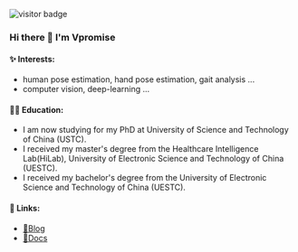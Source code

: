 ![visitor badge](https://visitor-badge.glitch.me/badge?page_id=vpromise.visitor-badge)
### Hi there 👋 I'm Vpromise

#### 	:sparkles: Interests:

- human pose estimation, hand pose estimation, gait analysis ...
- computer vision, deep-learning ...

#### :student: Education:

- I am now studying for my PhD at University of Science and Technology of China (USTC).
- I received my master's degree from the Healthcare Intelligence Lab(HiLab), University of Electronic Science and Technology of China (UESTC).
- I received my bachelor's degree from the University of Electronic Science and Technology of China (UESTC).

#### :bookmark: Links:

- [🧋Blog](https://blog.vpromise.fun)
- [📎Docs](https://docs.vpromise.fun)

<!-- [![Top Langs](https://github-readme-stats.vercel.app/api/top-langs/?username=vpromise)](https://github.com/anuraghazra/github-readme-stats) -->

<!--
**vpromise/vpromise** is a ✨ _special_ ✨ repository because its `README.md` (this file) appears on your GitHub profile.

Here are some ideas to get you started:

- 🔭 I’m currently working on ...
- 🌱 I’m currently learning ...
- 👯 I’m looking to collaborate on ...
- 🤔 I’m looking for help with ...
- 💬 Ask me about ...
- 📫 How to reach me: ...
- 😄 Pronouns: ...
- ⚡ Fun fact: ...
-->
